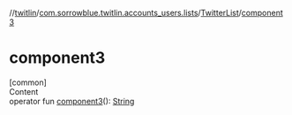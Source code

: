 //[twitlin](../../index.md)/[com.sorrowblue.twitlin.accounts_users.lists](../index.md)/[TwitterList](index.md)/[component3](component3.md)



# component3  
[common]  
Content  
operator fun [component3](component3.md)(): [String](https://kotlinlang.org/api/latest/jvm/stdlib/kotlin/-string/index.html)  



